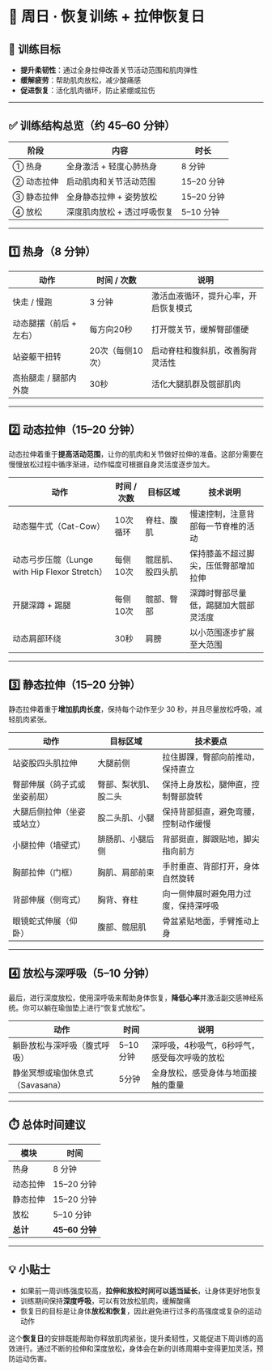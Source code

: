 # 🧘 周日 · 恢复训练 + 拉伸恢复日

## 🎯 训练目标

- **提升柔韧性**：通过全身拉伸改善关节活动范围和肌肉弹性
- **缓解疲劳**：帮助肌肉放松，减少酸痛感
- **促进恢复**：活化肌肉循环，防止紧绷或拉伤

---

## ✅ 训练结构总览（约 45–60 分钟）

| 阶段         | 内容                          | 时长      |
| ------------ | ----------------------------- | --------- |
| ① 热身       | 全身激活 + 轻度心肺热身         | 8 分钟    |
| ② 动态拉伸   | 启动肌肉和关节活动范围        | 15–20 分钟|
| ③ 静态拉伸   | 全身静态拉伸 + 姿势放松         | 15–20 分钟|
| ④ 放松       | 深度肌肉放松 + 透过呼吸恢复   | 5–10 分钟 |

---

## 1️⃣ 热身（8 分钟）

| 动作                      | 时间 / 次数       | 说明                                     |
| ------------------------- | ----------------- | ---------------------------------------- |
| 快走 / 慢跑               | 3 分钟            | 激活血液循环，提升心率，开启恢复模式     |
| 动态腿摆（前后 + 左右）   | 每方向20秒        | 打开髋关节，缓解臀部僵硬                 |
| 站姿躯干扭转              | 20次（每侧10次）  | 启动脊柱和腹斜肌，改善胸背灵活性         |
| 高抬腿走 / 腿部内外旋     | 30秒              | 活化大腿肌群及髋部肌肉                   |

---

## 2️⃣ 动态拉伸（15–20 分钟）

动态拉伸着重于**提高活动范围**，让你的肌肉和关节做好拉伸的准备。这部分需要在慢慢放松过程中循序渐进，动作幅度可根据自身灵活度逐步加大。

| 动作                                      | 时间 / 次数   | 目标区域       | 技术说明                                 |
| ----------------------------------------- | ------------- | -------------- | ---------------------------------------- |
| 动态猫牛式（Cat-Cow）                     | 10次循环      | 脊柱、腹肌     | 慢速控制，注意背部每一节脊椎的活动       |
| 动态弓步压髋（Lunge with Hip Flexor Stretch）| 每侧10次      | 髋屈肌、股四头肌 | 保持膝盖不超过脚尖，压低臀部增加拉伸     |
| 开腿深蹲 + 踢腿                         | 每侧10次      | 髋部、臀部     | 深蹲时臀部尽量低，踢腿加大髋部灵活度     |
| 动态肩部环绕                              | 30秒          | 肩膀           | 以小范围逐步扩展至大范围                 |

---

## 3️⃣ 静态拉伸（15–20 分钟）

静态拉伸着重于**增加肌肉长度**，保持每个动作至少 30 秒，并且尽量放松呼吸，减轻肌肉紧张。

| 动作                          | 目标区域              | 技术要点                                 |
| ----------------------------- | --------------------- | ---------------------------------------- |
| 站姿股四头肌拉伸              | 大腿前侧              | 拉住脚踝，臀部向前推动，保持直立         |
| 臀部伸展（鸽子式或坐姿前屈）  | 臀部、梨状肌、股二头  | 保持上身放松，腿伸直，控制臀部旋转       |
| 大腿后侧拉伸（坐姿或站立）    | 股二头肌、小腿        | 保持背部挺直，避免弯腰，控制动作缓慢     |
| 小腿拉伸（墙壁式）            | 腓肠肌、小腿后侧      | 背部挺直，脚跟贴地，脚尖指向前方         |
| 胸部拉伸（门框）              | 胸肌、肩部前束        | 手肘垂直、背部打开，身体自然旋转         |
| 背部伸展（侧弯式）            | 胸背、脊柱            | 向一侧伸展时避免用力过度，保持深呼吸     |
| 眼镜蛇式伸展（仰卧）          | 腹部、髋屈肌          | 骨盆紧贴地面，手臂推动上身               |

---

## 4️⃣ 放松与深呼吸（5–10 分钟）

最后，进行深度放松，使用深呼吸来帮助身体恢复，**降低心率**并激活副交感神经系统。你可以躺在瑜伽垫上进行“恢复式放松”。

| 动作                              | 时间      | 说明                                     |
| --------------------------------- | --------- | ---------------------------------------- |
| 躺卧放松与深呼吸（腹式呼吸）      | 5–10分钟  | 深呼吸，4秒吸气，6秒呼气，感受每次呼吸的放松 |
| 静坐冥想或瑜伽休息式（Savasana）  | 5分钟     | 全身放松，感受身体与地面接触的重量       |

---

## ⏱️ 总体时间建议

| 模块      | 时间          |
| --------- | ------------- |
| 热身      | 8 分钟        |
| 动态拉伸  | 15–20 分钟    |
| 静态拉伸  | 15–20 分钟    |
| 放松      | 5–10 分钟     |
| **总计**  | **45–60 分钟**|

---

## 💡 小贴士

- 如果前一周训练强度较高，**拉伸和放松时间可以适当延长**，让身体更好地恢复
- 训练期间保持**深度呼吸**，可以有效放松肌肉，缓解酸痛
- 恢复日的目标是让身体**放松和恢复**，因此避免进行过多的高强度或复杂的运动动作

这个**恢复日**的安排既能帮助你释放肌肉紧张，提升柔韧性，又能促进下周训练的高效进行。通过不断的拉伸和深度放松，身体会在新的训练周期中变得更加灵活，预防运动伤害。